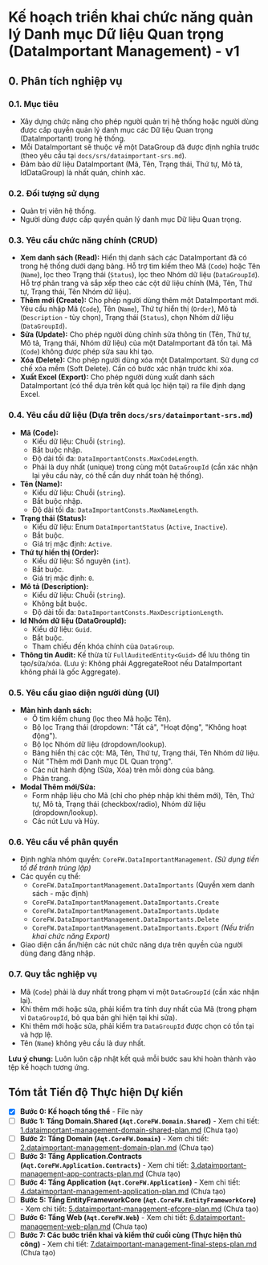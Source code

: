 # Kế hoạch triển khai chức năng quản lý Danh mục Dữ liệu Quan trọng (DataImportant Management) - v1

## 0. Phân tích nghiệp vụ

### 0.1. Mục tiêu
- Xây dựng chức năng cho phép người quản trị hệ thống hoặc người dùng được cấp quyền quản lý danh mục các Dữ liệu Quan trọng (DataImportant) trong hệ thống.
- Mỗi DataImportant sẽ thuộc về một DataGroup đã được định nghĩa trước (theo yêu cầu tại `docs/srs/dataimportant-srs.md`).
- Đảm bảo dữ liệu DataImportant (Mã, Tên, Trạng thái, Thứ tự, Mô tả, IdDataGroup) là nhất quán, chính xác.

### 0.2. Đối tượng sử dụng
- Quản trị viên hệ thống.
- Người dùng được cấp quyền quản lý danh mục Dữ liệu Quan trọng.

### 0.3. Yêu cầu chức năng chính (CRUD)
- **Xem danh sách (Read):** Hiển thị danh sách các DataImportant đã có trong hệ thống dưới dạng bảng. Hỗ trợ tìm kiếm theo Mã (`Code`) hoặc Tên (`Name`), lọc theo Trạng thái (`Status`), lọc theo Nhóm dữ liệu (`DataGroupId`). Hỗ trợ phân trang và sắp xếp theo các cột dữ liệu chính (Mã, Tên, Thứ tự, Trạng thái, Tên Nhóm dữ liệu).
- **Thêm mới (Create):** Cho phép người dùng thêm một DataImportant mới. Yêu cầu nhập Mã (`Code`), Tên (`Name`), Thứ tự hiển thị (`Order`), Mô tả (`Description` - tùy chọn), Trạng thái (`Status`), chọn Nhóm dữ liệu (`DataGroupId`).
- **Sửa (Update):** Cho phép người dùng chỉnh sửa thông tin (Tên, Thứ tự, Mô tả, Trạng thái, Nhóm dữ liệu) của một DataImportant đã tồn tại. Mã (`Code`) không được phép sửa sau khi tạo.
- **Xóa (Delete):** Cho phép người dùng xóa một DataImportant. Sử dụng cơ chế xóa mềm (Soft Delete). Cần có bước xác nhận trước khi xóa.
- **Xuất Excel (Export):** Cho phép người dùng xuất danh sách DataImportant (có thể dựa trên kết quả lọc hiện tại) ra file định dạng Excel.

### 0.4. Yêu cầu dữ liệu (Dựa trên `docs/srs/dataimportant-srs.md`)
- **Mã (Code):**
    - Kiểu dữ liệu: Chuỗi (`string`).
    - Bắt buộc nhập.
    - Độ dài tối đa: `DataImportantConsts.MaxCodeLength`.
    - Phải là duy nhất (unique) trong cùng một `DataGroupId` (cần xác nhận lại yêu cầu này, có thể cần duy nhất toàn hệ thống).
- **Tên (Name):**
    - Kiểu dữ liệu: Chuỗi (`string`).
    - Bắt buộc nhập.
    - Độ dài tối đa: `DataImportantConsts.MaxNameLength`.
- **Trạng thái (Status):**
    - Kiểu dữ liệu: Enum `DataImportantStatus` (`Active`, `Inactive`).
    - Bắt buộc.
    - Giá trị mặc định: `Active`.
- **Thứ tự hiển thị (Order):**
    - Kiểu dữ liệu: Số nguyên (`int`).
    - Bắt buộc.
    - Giá trị mặc định: `0`.
- **Mô tả (Description):**
    - Kiểu dữ liệu: Chuỗi (`string`).
    - Không bắt buộc.
    - Độ dài tối đa: `DataImportantConsts.MaxDescriptionLength`.
- **Id Nhóm dữ liệu (DataGroupId):**
    - Kiểu dữ liệu: `Guid`.
    - Bắt buộc.
    - Tham chiếu đến khóa chính của `DataGroup`.
- **Thông tin Audit:** Kế thừa từ `FullAuditedEntity<Guid>` để lưu thông tin tạo/sửa/xóa. (Lưu ý: Không phải AggregateRoot nếu DataImportant không phải là gốc Aggregate).

### 0.5. Yêu cầu giao diện người dùng (UI)
- **Màn hình danh sách:**
    - Ô tìm kiếm chung (lọc theo Mã hoặc Tên).
    - Bộ lọc Trạng thái (dropdown: "Tất cả", "Hoạt động", "Không hoạt động").
    - Bộ lọc Nhóm dữ liệu (dropdown/lookup).
    - Bảng hiển thị các cột: Mã, Tên, Thứ tự, Trạng thái, Tên Nhóm dữ liệu.
    - Nút "Thêm mới Danh mục DL Quan trọng".
    - Các nút hành động (Sửa, Xóa) trên mỗi dòng của bảng.
    - Phân trang.
- **Modal Thêm mới/Sửa:**
    - Form nhập liệu cho Mã (chỉ cho phép nhập khi thêm mới), Tên, Thứ tự, Mô tả, Trạng thái (checkbox/radio), Nhóm dữ liệu (dropdown/lookup).
    - Các nút Lưu và Hủy.

### 0.6. Yêu cầu về phân quyền
- Định nghĩa nhóm quyền: `CoreFW.DataImportantManagement`. *(Sử dụng tiền tố để tránh trùng lặp)*
- Các quyền cụ thể:
    - `CoreFW.DataImportantManagement.DataImportants` (Quyền xem danh sách - mặc định)
    - `CoreFW.DataImportantManagement.DataImportants.Create`
    - `CoreFW.DataImportantManagement.DataImportants.Update`
    - `CoreFW.DataImportantManagement.DataImportants.Delete`
    - `CoreFW.DataImportantManagement.DataImportants.Export` *(Nếu triển khai chức năng Export)*
- Giao diện cần ẩn/hiện các nút chức năng dựa trên quyền của người dùng đang đăng nhập.

### 0.7. Quy tắc nghiệp vụ
- Mã (`Code`) phải là duy nhất trong phạm vi một `DataGroupId` (cần xác nhận lại).
- Khi thêm mới hoặc sửa, phải kiểm tra tính duy nhất của Mã (trong phạm vi `DataGroupId`, bỏ qua bản ghi hiện tại khi sửa).
- Khi thêm mới hoặc sửa, phải kiểm tra `DataGroupId` được chọn có tồn tại và hợp lệ.
- Tên (`Name`) không yêu cầu là duy nhất.

**Lưu ý chung:** Luôn luôn cập nhật kết quả mỗi bước sau khi hoàn thành vào tệp kế hoạch tương ứng.

## Tóm tắt Tiến độ Thực hiện Dự kiến

- [x] **Bước 0: Kế hoạch tổng thể** - File này
- [ ] **Bước 1: Tầng Domain.Shared (`Aqt.CoreFW.Domain.Shared`)** - Xem chi tiết: [1.dataimportant-management-domain-shared-plan.md](./1.dataimportant-management-domain-shared-plan.md) (Chưa tạo)
- [ ] **Bước 2: Tầng Domain (`Aqt.CoreFW.Domain`)** - Xem chi tiết: [2.dataimportant-management-domain-plan.md](./2.dataimportant-management-domain-plan.md) (Chưa tạo)
- [ ] **Bước 3: Tầng Application.Contracts (`Aqt.CoreFW.Application.Contracts`)** - Xem chi tiết: [3.dataimportant-management-app-contracts-plan.md](./3.dataimportant-management-app-contracts-plan.md) (Chưa tạo)
- [ ] **Bước 4: Tầng Application (`Aqt.CoreFW.Application`)** - Xem chi tiết: [4.dataimportant-management-application-plan.md](./4.dataimportant-management-application-plan.md) (Chưa tạo)
- [ ] **Bước 5: Tầng EntityFrameworkCore (`Aqt.CoreFW.EntityFrameworkCore`)** - Xem chi tiết: [5.dataimportant-management-efcore-plan.md](./5.dataimportant-management-efcore-plan.md) (Chưa tạo)
- [ ] **Bước 6: Tầng Web (`Aqt.CoreFW.Web`)** - Xem chi tiết: [6.dataimportant-management-web-plan.md](./6.dataimportant-management-web-plan.md) (Chưa tạo)
- [ ] **Bước 7: Các bước triển khai và kiểm thử cuối cùng (Thực hiện thủ công)** - Xem chi tiết: [7.dataimportant-management-final-steps-plan.md](./7.dataimportant-management-final-steps-plan.md) (Chưa tạo)